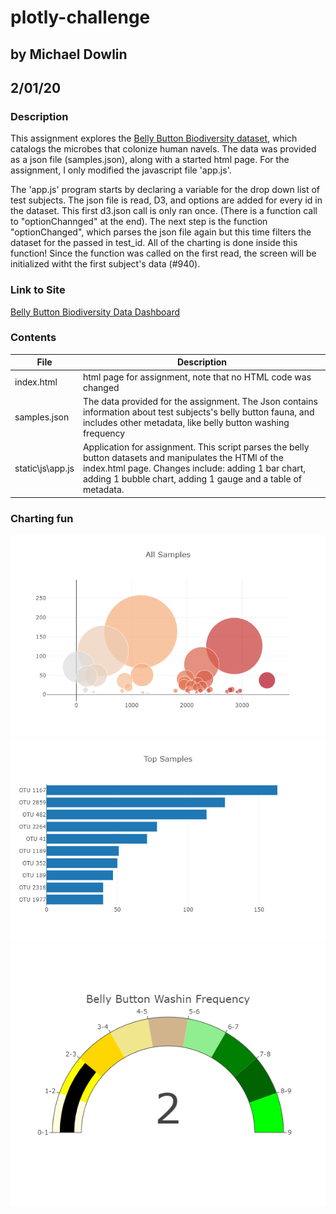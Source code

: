 # plotly-challenge
## by Michael Dowlin
## 2/01/20

### Description
This assignment explores the [Belly Button Biodiversity dataset](http://robdunnlab.com/projects/belly-button-biodiversity/), which catalogs the microbes that colonize human navels.  The data was provided as a json file (samples.json), along with a started html page.  For the assignment, I only modified the javascript file 'app.js'.   

The 'app.js' program starts by declaring a variable for the drop down list of test subjects.  The json file is read, D3, and options are added for every id in the dataset.  This first d3.json call is only ran once.  (There is a function call to "optionChannged" at the end).  The next step is the function "optionChanged", which parses the json file again but this time filters the dataset for the passed in test_id.  All of the charting is done inside this function!  Since the function was called on the first read, the screen will be initialized witht the first subject's data (#940).

### Link to Site
[Belly Button Biodiversity Data Dashboard](https://dowripple.github.io/plotly-challenge/)

### Contents
| File                         | Description                                                                                     |
|------------------------------|-------------------------------------------------------------------------------------------------|
|index.html                    |html page for assignment, note that no HTML code was changed                                     |
|samples.json                  |The data provided for the assignment.  The Json contains information about test subjects's belly button fauna, and includes other metadata, like belly button washing frequency       |
|static\js\app.js              |Application for assignment.  This script parses the belly button datasets and manipulates the HTMl of the index.html page.  Changes include: adding 1 bar chart, adding 1 bubble chart, adding 1 gauge and a table of metadata.  |

### Charting fun

!['Bubble Image not available'](/static/images/bubble_chart.png)
!['Bar Image not available'](/static/images/top_sample_bar.png)
!['Gauge Image not available'](/static/images/gauge.png)
